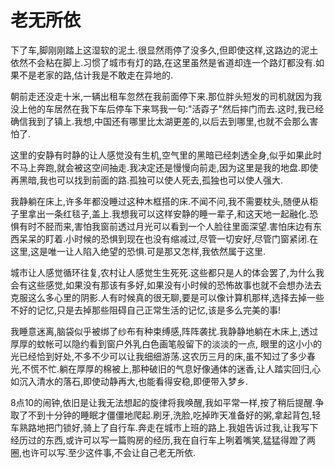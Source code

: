 # 老无所依

下了车,脚刚刚踏上这湿软的泥土.很显然雨停了没多久,但即使这样,这路边的泥土依然不会粘在脚上.习惯了城市有灯的路,在这里虽然是省道却连一个路灯都没有.如果不是老家的路,估计我是不敢走在异地的.

朝前走还没走十米,一辆出租车忽然在我前面停下来.那位胖头短发的司机就因为我没上他的车居然在我下车后停车下来骂我一句:"活孬子"然后摔门而去.这时,我已经确信我到了镇上.我想,中国还有哪里比太湖更差的,以后去到哪里,也就不会那么害怕了.

这里的安静有时静的让人感觉没有生机,空气里的黑暗已经刺透全身,似乎如果此时不马上奔跑,就会被这空间抽走.我决定还是慢慢向前走,因为这里是我的地盘.即使再黑暗,我也可以找到前面的路.孤独可以使人死去,孤独也可以使人强大.

我静躺在床上,许多年都没睡过这种木框搭的床.不闻不问,我不需要枕头,随便从柜子里拿出一条红毯子,盖上.我想我可以这样安静的睡一辈子,和这天地一起融化.恐惧有时不胫而来,害怕我窗前透过月光可以看到一个人脸往里面深望.害怕床边有东西呆呆的盯着.小时候的恐惧到现在也没有缩减过,尽管一切安好,尽管门窗紧闭.在这里,这是唯一让人陷入绝望的恐惧.可是那又怎样,我依然属于这里.

城市让人感觉循环往复,农村让人感觉生生死死.这些都只是人的体会罢了,为什么我会有这些感觉,如果没有那该有多好,如果没有小时候的恐怖故事也就不会想办法去克服这么多心里的阴影.人有时候真的很无聊,要是可以像计算机那样,选择去掉一些不好的记忆,只是去掉那些阻碍自己正常生活的记忆,该是多么完美的事!

我睡意迷离,脑袋似乎被绑了纱布有种束缚感,阵阵袭扰.我静静地躺在木床上,透过厚厚的蚊帐可以隐约看到窗户外乳白色画笔般留下的淡淡的一点, 眼里的这小小的光已经恰到好处,不多不少可以让我细细游荡.这农历三月的床,虽不知过了多少春光,不慌不忙.躺在厚厚的棉被上,那种破旧的气息好像通体的迷香,让人踏实回归,心如沉入清水的落石,即使动静再大,也能看得安稳,即便带入梦乡.

8点10的闹钟,依旧是让我无法想起的旋律将我唤醒,我如平常一样,按了稍后提醒.争取了不到十分钟的睡眠才僵僵地爬起.刷牙,洗脸,吃掉昨天准备好的粥,拿起背包,轻车熟路地把门锁好,骑上了自行车.奔走在城市上班的路上.我姐告诉过我,让我写下经历过的东西,或许可以写一篇购房的经历,我在自行车上咧着嘴笑,猛猛得蹬了两圈,也许可以写.至少这件事,不会让自己老无所依.

